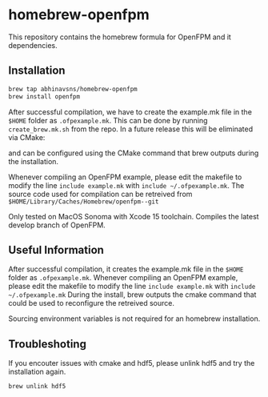 # homebrew-openfpm

This repository contains the homebrew formula for OpenFPM and it dependencies.

## Installation
```bash
brew tap abhinavsns/homebrew-openfpm
brew install openfpm
```
After successful compilation, we have to create the example.mk file in the `$HOME` folder as `.ofpexample.mk`. This can be done by running `create_brew.mk.sh` from the repo. In a future release this will be eliminated via CMake:

and can be configured using the CMake command that brew outputs during the installation.

Whenever compiling an OpenFPM example, please edit the makefile to modify the line `include example.mk` with `include ~/.ofpexample.mk`.
The source code used for compilation can be retreived from `$HOME/Library/Caches/Homebrew/openfpm--git`

Only tested on MacOS Sonoma with Xcode 15 toolchain. Compiles the latest develop branch of OpenFPM.

## Useful Information

After successful compilation, it creates the example.mk file in the `$HOME` folder as `.ofpexample.mk`. Whenever compiling an OpenFPM example, please edit the makefile to modify the line `include example.mk` with `include ~/.ofpexample.mk`
During the install, brew outputs the cmake command that could be used to reconfigure the retreived source.

Sourcing environment variables is not required for an homebrew installation.

## Troubleshoting

If you encouter issues with cmake and hdf5, please unlink hdf5 and try the installation again.
```bash
brew unlink hdf5
```
